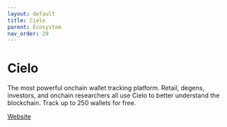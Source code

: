 ```yaml
---
layout: default
title: Cielo
parent: Ecosystem
nav_order: 29
---
```

# Cielo

The most powerful onchain wallet tracking platform. Retail, degens, investors, and onchain researchers all use Cielo to better understand the blockchain. Track up to 250 wallets for free.

[Website](https://app.cielo.finance)